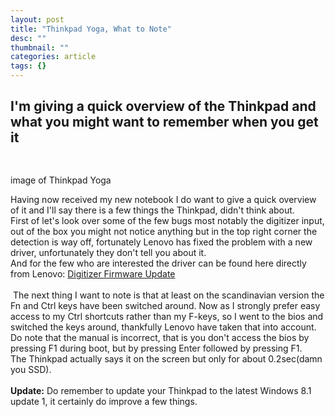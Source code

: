 ```yaml
---
layout: post
title: "Thinkpad Yoga, What to Note"
desc: ""
thumbnail: ""
categories: article
tags: {}
---
```

<h2>I'm giving a quick overview of the Thinkpad and what you might want to remember when you get it</h2>

<h2><img alt=""Image"" data-entity-type=""file"" data-entity-uuid=""07035114-d0b4-40bf-9018-245d98bf443d"" src=""/sites/default/files/inline-images/thinkpad_yoga1.jpg"" /></h2>

<p class=""article_caption"">image of Thinkpad Yoga</p>

<p>Having now received my new notebook I do want to give a quick overview of it and I'll say there is a few things the Thinkpad, didn't think about.<br />
First of let's look over some of the few bugs most notably the digitizer input, out of the box you might not notice anything but in the top right corner the detection is way off, fortunately Lenovo has fixed the problem with a new driver, unfortunately they don't tell you about it.<br />
And for the few who are interested the driver can be found here directly from Lenovo: <a href=""http://support.lenovo.com/en_FI/downloads/detail.page?DocID=DS039146"">Digitizer Firmware Update</a><br />
<br />
<img alt="""" id=""horizontal_pic"" src=""/images/article/thinkpad_yoga2.jpg"" /> The next thing I want to note is that at least on the scandinavian version the Fn and Ctrl keys have been switched around. Now as I strongly prefer easy access to my Ctrl shortcuts rather than my F-keys, so I went to the bios and switched the keys around, thankfully Lenovo have taken that into account. Do note that the manual is incorrect, that is you don't access the bios by pressing F1 during boot, but by pressing Enter followed by pressing F1.<br />
The Thinkpad actually says it on the screen but only for about 0.2sec(damn you SSD).<br />
<br />
<strong>Update:</strong> Do remember to update your Thinkpad to the latest Windows 8.1 update 1, it certainly do improve a few things.</p>
